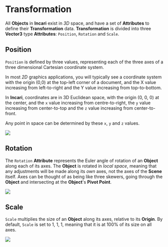 # Transformation

All **Objects** in **Incari** exist in _3D_ space, and have a set of **Attributes** to define their **Transformation** data. **Transformation** is divided into three **Vector3** type **Attributes**: `Position`, `Rotation` and `Scale`.

## Position

`Position` is defined by three values, representing each of the three axes of a three dimensional Cartesian coordinate system.

In most _2D_ graphics applications, you will typically see a coordinate system with the origin \(0,0\) at the top-left corner of a document, and the X value increasing from left-to-right and the Y value increasing from top-to-bottom.

In **Incari**, coordinates are in 3D Euclidean space, with the origin \(0, 0, 0\) at the center, and the `x` value increasing from centre-to-right, the `y` value increasing from center-to-top and the `z` value increasing from center-to-front.

Any point in space can be determined by these `x`, `y` and `z` values.

![](../../../.gitbook/assets/coordinates%20%281%29.png)

## Rotation

The `Rotation` **Attribute** represents the Euler angle of rotation of an **Object** along each of its axes. The **Object** is rotated in _local space_, meaning that any adjustments will be made along its _own_ axes, not the axes of the **Scene** itself. Axes can be thought of as being like three skewers, going through the **Object** and intersecting at the **Object**'s **Pivot Point**.

![](../../../.gitbook/assets/rotation.gif)

## Scale

`Scale` multiplies the size of an **Object** along its axes, relative to its **Origin**. By default, `Scale` is set to 1, 1, 1, meaning that it is at 100% of its size on all axes.

![](../../../.gitbook/assets/scale.gif)


